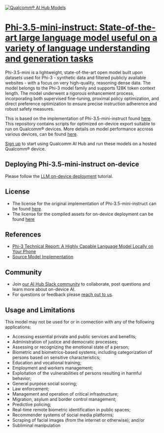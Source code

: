 [![Qualcomm® AI Hub Models](https://qaihub-public-assets.s3.us-west-2.amazonaws.com/qai-hub-models/quic-logo.jpg)](../../README.md)


# [Phi-3.5-mini-instruct: State-of-the-art large language model useful on a variety of language understanding and generation tasks](https://aihub.qualcomm.com/models/phi_3_5_mini_instruct_quantized)

Phi-3.5-mini is a lightweight, state-of-the-art open model built upon datasets used for Phi-3 - synthetic data and filtered publicly available websites - with a focus on very high-quality, reasoning dense data. The model belongs to the Phi-3 model family and supports 128K token context length. The model underwent a rigorous enhancement process, incorporating both supervised fine-tuning, proximal policy optimization, and direct preference optimization to ensure precise instruction adherence and robust safety measures.

This is based on the implementation of Phi-3.5-mini-instruct found [here](https://huggingface.co/microsoft/Phi-3.5-mini-instruct). This repository contains scripts for optimized on-device
export suitable to run on Qualcomm® devices. More details on model performance
accross various devices, can be found [here](https://aihub.qualcomm.com/models/phi_3_5_mini_instruct_quantized).

[Sign up](https://myaccount.qualcomm.com/signup) to start using Qualcomm AI Hub and run these models on a hosted Qualcomm® device.

## Deploying Phi-3.5-mini-instruct on-device

Please follow the [LLM on-device deployment](https://github.com/quic/ai-hub-apps/tree/main/tutorials/llm_on_genie) tutorial.





## License
* The license for the original implementation of Phi-3.5-mini-instruct can be found
  [here](https://huggingface.co/microsoft/Phi-3.5-mini-instruct/blob/main/LICENSE).
* The license for the compiled assets for on-device deployment can be found [here](https://github.com/baichuan-inc/Baichuan-7B/blob/main/LICENSE)


## References
* [Phi-3 Technical Report: A Highly Capable Language Model Locally on Your Phone](https://arxiv.org/abs/2404.14219)
* [Source Model Implementation](https://huggingface.co/microsoft/Phi-3.5-mini-instruct)



## Community
* Join [our AI Hub Slack community](https://aihub.qualcomm.com/community/slack) to collaborate, post questions and learn more about on-device AI.
* For questions or feedback please [reach out to us](mailto:ai-hub-support@qti.qualcomm.com).


## Usage and Limitations

This model may not be used for or in connection with any of the following applications:

- Accessing essential private and public services and benefits;
- Administration of justice and democratic processes;
- Assessing or recognizing the emotional state of a person;
- Biometric and biometrics-based systems, including categorization of persons based on sensitive characteristics;
- Education and vocational training;
- Employment and workers management;
- Exploitation of the vulnerabilities of persons resulting in harmful behavior;
- General purpose social scoring;
- Law enforcement;
- Management and operation of critical infrastructure;
- Migration, asylum and border control management;
- Predictive policing;
- Real-time remote biometric identification in public spaces;
- Recommender systems of social media platforms;
- Scraping of facial images (from the internet or otherwise); and/or
- Subliminal manipulation
